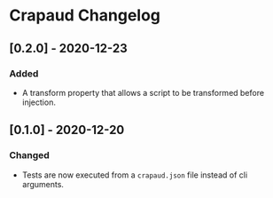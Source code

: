 # Crapaud Changelog

## [0.2.0] - 2020-12-23

### Added
- A transform property that allows a script to be transformed before injection.

## [0.1.0] - 2020-12-20

### Changed
- Tests are now executed from a `crapaud.json` file instead of cli arguments.
